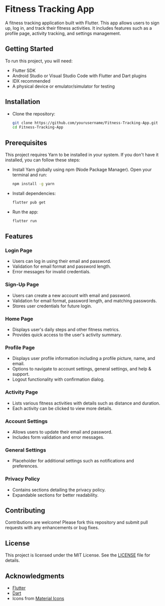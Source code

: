 
# Fitness Tracking App

A fitness tracking application built with Flutter. This app allows users to sign up, log in, and track their fitness activities. It includes features such as a profile page, activity tracking, and settings management.

## Getting Started

To run this project, you will need:

- Flutter SDK
- Android Studio or Visual Studio Code with Flutter and Dart plugins
- IDX recommended
- A physical device or emulator/simulator for testing

## Installation

- Clone the repository:
  ```sh
  git clone https://github.com/yourusername/Fitness-Tracking-App.git
  cd Fitness-Tracking-App
  ```

## Prerequisites

This project requires Yarn to be installed in your system. If you don&#39;t have it installed, you can follow these steps:

- Install Yarn globally using npm (Node Package Manager). Open your terminal and run:

  ```sh
  npm install -g yarn
  ```
- Install dependencies:
  ```sh
  flutter pub get
  ```
- Run the app:
  ```sh
  flutter run
  ```

## Features

### Login Page
- Users can log in using their email and password.
- Validation for email format and password length.
- Error messages for invalid credentials.
### Sign-Up Page
- Users can create a new account with email and password.
- Validation for email format, password length, and matching passwords.
- Stores user credentials for future login.
### Home Page
- Displays user's daily steps and other fitness metrics.
- Provides quick access to the user's activity summary.
### Profile Page
- Displays user profile information including a profile picture, name, and email.
- Options to navigate to account settings, general settings, and help & support.
- Logout functionality with confirmation dialog.
### Activity Page
- Lists various fitness activities with details such as distance and duration.
- Each activity can be clicked to view more details.
### Account Settings
- Allows users to update their email and password.
- Includes form validation and error messages.
### General Settings
- Placeholder for additional settings such as notifications and preferences.
### Privacy Policy
- Contains sections detailing the privacy policy.
- Expandable sections for better readability.


## Contributing

Contributions are welcome! Please fork this repository and submit pull requests with any enhancements or bug fixes.

## License

This project is licensed under the MIT License. See the [LICENSE](https://github.com/rubayetafsan/Fitness-Tracking-App/blob/main/LICENSE) file for details.


## Acknowledgments

- [Flutter](https://flutter.dev/)
- [Dart](https://dart.dev/)
- Icons from [Material Icons](https://mui.com/material-ui/)
